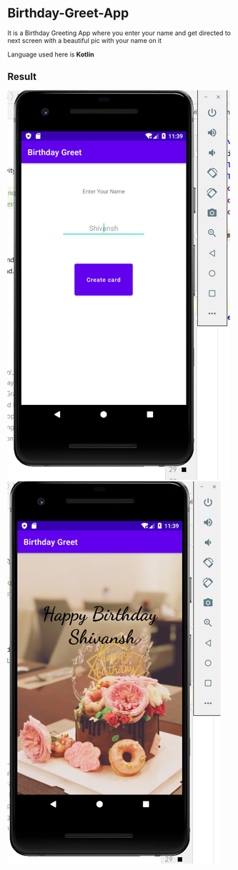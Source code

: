 # Birthday-Greet-App

It is a Birthday Greeting App where you enter your name and get directed to next screen with a beautiful pic with your name on it

Language used here is **Kotlin**

## Result
![](/screenshots/Screenshot%202021-07-26%20234517.png)  ![](/screenshots/Screenshot%202021-07-26%20234528.png)



